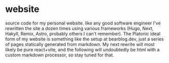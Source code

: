 # website

source code for my personal website. like any good software engineer I've rewritten the site a dozen times using various frameworks (Hugo, Next, Hakyll, Remix, Astro, probably others I can't remember). The Platonic ideal form of my website is something like the setup at bearblog.dev, just a series of pages statically generated from markdown. My next rewrite will most likely be pure react+vite, and the following will undoubtedly be html with a custom markdown processor, so stay tuned for that.
